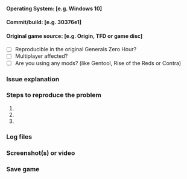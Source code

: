 <!--
  Fill in the placeholders below. Delete any headings and placeholders that you do not fill in. 
-->
#### Operating System: [e.g. Windows 10]
#### Commit/build: [e.g. 30376e1]
#### Original game source: [e.g. Origin, TFD or game disc]

- [ ] Reproducible in the original Generals Zero Hour?
- [ ] Multiplayer affected?
- [ ] Are you using any mods? (like Gentool, Rise of the Reds or Contra)

### Issue explanation
<!-- Fill in the explanation of the issue you encountered. -->

### Steps to reproduce the problem
1.
2.
3.

### Log files
<!--Provide the "ThymeDebugLogFile.txt" (and the "ReleaseCrashInfo.txt" in case of a crash) by drag & dropping it here. It can be found in the following folder: %USERPROFILE%\Documents\Command and Conquer Generals Zero Hour Data-->

### Screenshot(s) or video
<!-- If neccesary to show us the prolem, drag & drop screenshots here. You can use https://youtube.com to upload a video. -->

### Save game
<!-- Change the file extension from .sav to .txt or package to a .zip, by using 7-Zip or WinRAR, so that it can be drag & dropped here... -->
